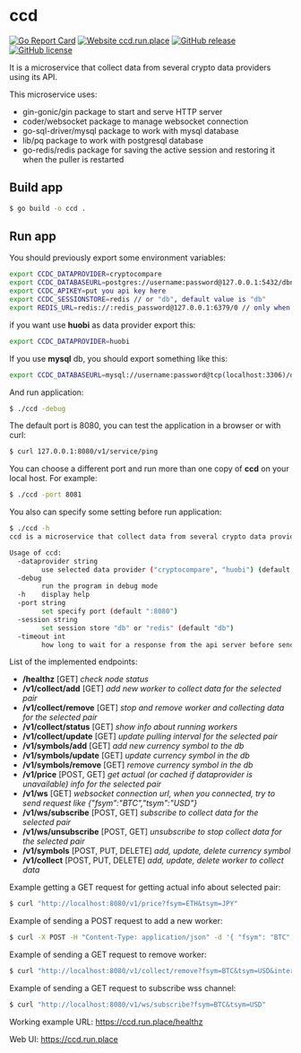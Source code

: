 # ccd

[![Go Report Card](https://goreportcard.com/badge/github.com/streamdp/ccd)](https://goreportcard.com/report/github.com/streamdp/ccd)
[![Website ccd.run.place](https://img.shields.io/website-up-down-green-red/https/ccd.run.place.svg)](https://ccd.run.place/)
[![GitHub release](https://img.shields.io/github/release/streamdp/ccd.svg)](https://github.com/streamdp/ccd/releases/)
[![GitHub license](https://img.shields.io/github/license/streamdp/ccd.svg)](https://github.com/streamdp/ccd/blob/main/LICENSE)

It is a microservice that collect data from several crypto data providers using its API.

This microservice uses:

* gin-gonic/gin package to start and serve HTTP server
* coder/websocket package to manage websocket connection
* go-sql-driver/mysql package to work with mysql database
* lib/pq package to work with postgresql database
* go-redis/redis package for saving the active session and restoring it when the puller is restarted


## Build app

```bash
$ go build -o ccd .
````

## Run app
You should previously export some environment variables:

```bash
export CCDC_DATAPROVIDER=cryptocompare
export CCDC_DATABASEURL=postgres://username:password@127.0.0.1:5432/dbname?sslmode=disable
export CCDC_APIKEY=put you api key here
export CCDC_SESSIONSTORE=redis // or "db", default value is "db"
export REDIS_URL=redis://:redis_password@127.0.0.1:6379/0 // only when "redis" session store selected
```

if you want use **huobi** as data provider export this:
```bash
export CCDC_DATAPROVIDER=huobi
```

If you use **mysql** db, you should export something like this:
```bash
export CCDC_DATABASEURL=mysql://username:password@tcp(localhost:3306)/dbname
``` 

And run application:
```bash
$ ./ccd -debug
```

The default port is 8080, you can test the application in a browser or with curl:

```bash
$ curl 127.0.0.1:8080/v1/service/ping
```

You can choose a different port and run more than one copy of **ccd** on your local host. For example:

```bash
$ ./ccd -port 8081
``` 

You also can specify some setting before run application: 
```bash
$ ./ccd -h
ccd is a microservice that collect data from several crypto data providers cryprocompare using its API.

Usage of ccd:
  -dataprovider string
        use selected data provider ("cryptocompare", "huobi") (default "cryptocompare")
  -debug
        run the program in debug mode
  -h    display help
  -port string
        set specify port (default ":8080")
  -session string
        set session store "db" or "redis" (default "db")  
  -timeout int
        how long to wait for a response from the api server before sending data from the cache (default 1000)
```

List of the implemented endpoints:
* **/healthz** [GET]   _check node status_
* **/v1/collect/add** [GET] _add new worker to collect data for the selected pair_
* **/v1/collect/remove** [GET] _stop and remove worker and collecting data for the selected pair_
* **/v1/collect/status** [GET] _show info about running workers_
* **/v1/collect/update** [GET]  _update pulling interval for the selected pair_
* **/v1/symbols/add** [GET] _add new currency symbol to the db_
* **/v1/symbols/update** [GET]  _update currency symbol in the db_
* **/v1/symbols/remove** [GET] _remove currency symbol in the db_
* **/v1/price** [POST, GET] _get actual (or cached if dataprovider is unavailable) info for the selected pair_
* **/v1/ws** [GET] _websocket connection url, when you connected, try to send request like {"fsym":"BTC","tsym":"USD"}_
* **/v1/ws/subscribe** [POST, GET] _subscribe to collect data for the selected pair_
* **/v1/ws/unsubscribe** [POST, GET] _unsubscribe to stop collect data for the selected pair_
* **/v1/symbols** [POST, PUT, DELETE] _add, update, delete currency symbol_
* **/v1/collect** [POST, PUT, DELETE] _add, update, delete worker to collect data_

Example getting a GET request for getting actual info about selected pair:

```bash
$ curl "http://localhost:8080/v1/price?fsym=ETH&tsym=JPY"
```

Example of sending a POST request to add a new worker:

```bash
$ curl -X POST -H "Content-Type: application/json" -d '{ "fsym": "BTC", "tsym": "USD", "interval": 60}' "http://localhost:8080/v1/collect"
```

Example of sending a GET request to remove worker:

```bash
$ curl "http://localhost:8080/v1/collect/remove?fsym=BTC&tsym=USD&interval=60"
```

Example of sending a GET request to subscribe wss channel:

```bash
$ curl "http://localhost:8080/v1/ws/subscribe?fsym=BTC&tsym=USD"
```


Working example URL: https://ccd.run.place/healthz

Web UI: https://ccd.run.place
